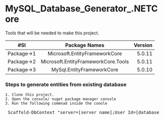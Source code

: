 # MySQL_Database_Generator_.NETCore

Tools that will be needed to make this project.

| #Sl       | Package Names           | Version  |
| ------------- |:-------------:| -----:|
| Package->1      | Microsoft.EntityFrameworkCore | 5.0.11 |
| Package->2      | Microsoft.EntityFrameworkCore.Tools      |   5.0.11 |
| Package->3 | MySql.EntityFrameworkCore      |    5.0.10 |

### Steps to generate entities from existing database

```
1. Clone this project.
2. Open the console/ nuget package manager console
3. Run the following commnad inside the conole

```
<pre> Scaffold-DbContext "server=[server_name];User Id=[database_user_id];Password=[database_password];Database=[database_name];Port=[Database_port];" MySql.EntityFrameworkCore -OutputDir Entities </pre>
